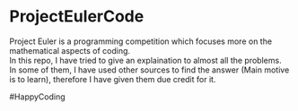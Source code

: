 # ProjectEulerCode
Project Euler is a programming competition which focuses more on the mathematical aspects of coding.<br>
In this repo, I have tried to give an explaination to almost all the problems.<br>
In some of them, I have used other sources to find the answer (Main motive is to learn),
therefore I have given them due credit for it.


#HappyCoding
